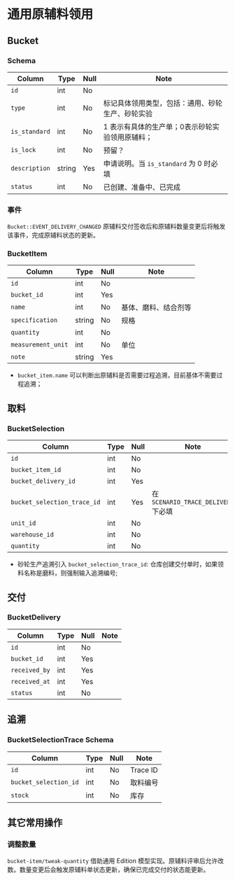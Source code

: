 # 通用原辅料领用

Bucket
---------------------------------------------------------------------------
### Schema
Column                      | Type      | Null | Note
----------------------------|-----------|------|-------
`id`                        | int       | No   | 
`type`                      | int       | No   | 标记具体领用类型，包括：通用、砂轮生产、砂轮实验
`is_standard`               | int       | No   | 1 表示有具体的生产单；0表示砂轮实验领用原辅料； 
`is_lock`                   | int       | No   | 预留？
`description`               | string    | Yes  | 申请说明。当 `is_standard` 为 0 时必填
`status`                    | int       | No   | 已创建、准备中、已完成

### 事件
`Bucket::EVENT_DELIVERY_CHANGED` 原辅料交付签收后和原辅料数量变更后将触发该事件，完成原辅料状态的更新。

### BucketItem

Column                      | Type      | Null | Note
----------------------------|-----------|------|-------
`id`                        | int       | No   | 
`bucket_id`                 | int       | Yes  | 
`name`                      | int       | No   | 基体、磨料、结合剂等
`specification`             | string    | No   | 规格
`quantity`                  | int       | No   |
`measurement_unit`          | int       | No   | 单位
`note`                      | string    | Yes  |

- `bucket_item.name` 可以判断出原辅料是否需要过程追溯，目前基体不需要过程追溯；

取料
---------------------------------------------------------------------------
### BucketSelection
Column                      | Type      | Null | Note
----------------------------|-----------|------|-------
`id`                        | int       | No   | 
`bucket_item_id`            | int       | No   | 
`bucket_delivery_id`        | int       | Yes  |
`bucket_selection_trace_id` | int       | Yes  | 在`SCENARIO_TRACE_DELIVERY`下必填
`unit_id`                   | int       | No   | 
`warehouse_id`              | int       | No   | 
`quantity`                  | int       | No   |

- 砂轮生产追溯引入 `bucket_selection_trace_id`: 仓库创建交付单时，如果领料名称是磨料，则强制输入追溯编号;

交付
---------------------------------------------------------------------------

### BucketDelivery

Column                      | Type      | Null | Note
----------------------------|-----------|------|-------
`id`                        | int       | No   | 
`bucket_id`                 | int       | Yes  | 
`received_by`               | int       | Yes  |
`received_at`               | int       | Yes  |
`status`                    | int       | No   | 

追溯
---------------------------------------------------------------------------

### BucketSelectionTrace Schema

Column                              | Type      | Null | Note
------------------------------------|-----------|------|-------
`id`                                | int       | No   | Trace ID
`bucket_selection_id`               | int       | No   | 取料编号
`stock`                             | int       | No   | 库存

其它常用操作
---------------------------------------------------------------------------

### 调整数量
`bucket-item/tweak-quantity` 借助通用 Edition 模型实现。原辅料评审后允许改数。数量变更后会触发原辅料单状态更新，确保已完成交付的状态能更新。
